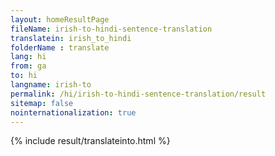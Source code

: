 ```yaml
---
layout: homeResultPage
fileName: irish-to-hindi-sentence-translation
translatein: irish_to_hindi
folderName : translate
lang: hi
from: ga
to: hi
langname: irish-to
permalink: /hi/irish-to-hindi-sentence-translation/result
sitemap: false
nointernationalization: true
---
```

{% include result/translateinto.html %}

<script src="/js/result/translation.js" data-foldername="{{page.folderName}}" data-lang="{{page.lang}}"></script>
